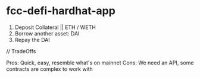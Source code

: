 # fcc-defi-hardhat-app

1. Deposit Collateral || ETH / WETH
2. Borrow another asset: DAI
3. Repay the DAI

// TradeOffs

Pros: Quick, easy, resemble what's on mainnet
Cons: We need an API, some contracts are complex to work with
